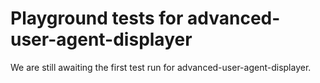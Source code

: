 # Playground tests for advanced-user-agent-displayer
We are still awaiting the first test run for advanced-user-agent-displayer.

